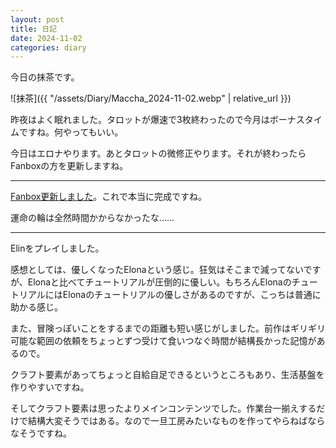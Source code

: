 ```yaml
---
layout: post
title: 日記
date: 2024-11-02
categories: diary
---
```

今日の抹茶です。

![抹茶]({{ "/assets/Diary/Maccha_2024-11-02.webp" | relative_url }})

昨夜はよく眠れました。タロットが爆速で3枚終わったので今月はボーナスタイムですね。何やってもいい。

今日はエロナやります。あとタロットの微修正やります。それが終わったらFanboxの方を更新しますね。

---

[Fanbox更新しました](https://pi-cho-n.fanbox.cc/posts/8816847)。これで本当に完成ですね。

運命の輪は全然時間かからなかったな……

---

Elinをプレイしました。

感想としては、優しくなったElonaという感じ。狂気はそこまで減ってないですが、Elonaと比べてチュートリアルが圧倒的に優しい。もちろんElonaのチュートリアルにはElonaのチュートリアルの優しさがあるのですが、こっちは普通に助かる感じ。

また、冒険っぽいことをするまでの距離も短い感じがしました。前作はギリギリ可能な範囲の依頼をちょっとずつ受けて食いつなぐ時間が結構長かった記憶があるので。

クラフト要素があってちょっと自給自足できるというところもあり、生活基盤を作りやすいですね。

そしてクラフト要素は思ったよりメインコンテンツでした。作業台一揃えするだけで結構大変そうではある。なので一旦工房みたいなものを作ってやらねばならなそうですね。
